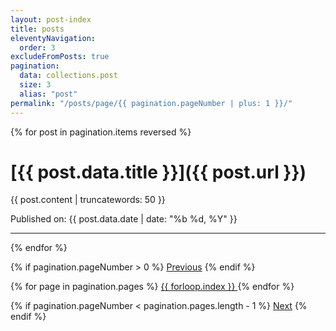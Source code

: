 ```yaml
---
layout: post-index
title: posts
eleventyNavigation:
  order: 3
excludeFromPosts: true
pagination:
  data: collections.post
  size: 3
  alias: "post"
permalink: "/posts/page/{{ pagination.pageNumber | plus: 1 }}/"
---
```


{% for post in pagination.items reversed %}
# [{{ post.data.title }}]({{ post.url }})
<p>{{ post.content | truncatewords: 50 }}</p>
Published on: {{ post.data.date | date: "%b %d, %Y" }}

---
{% endfor %}

<div class="pagination">
  {% if pagination.pageNumber > 0 %}
    <a href="{{ pagination.href.previous }}">Previous</a>
  {% endif %}

  {% for page in pagination.pages %}
  <a href="{{ pagination.hrefs[forloop.index0] }}" class="{% if forloop.index0 == pagination.pageNumber %}current{% endif %}">
    {{ forloop.index }}
  </a>
  {% endfor %}

  {% if pagination.pageNumber < pagination.pages.length - 1 %}
    <a href="{{ pagination.href.next }}">Next</a>
  {% endif %}
</div>
